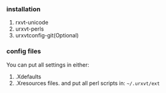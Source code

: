 ### installation
1. rxvt-unicode
2. urxvt-perls
3. urxvtconfig-git(Optional)

### config files
You can put all settings in either:
1. .Xdefaults
2. .Xresources
files. and put all perl scripts in:
`~/.urxvt/ext`